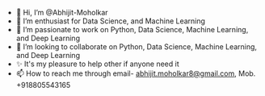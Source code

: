 - 👋 Hi, I’m @Abhijit-Moholkar
- 👀 I’m enthusiast for Data Science, and Machine Learning
- 🌱 I’m passionate to work on Python, Data Science, Machine Learning, and Deep Learning
- 💞️ I’m looking to collaborate on Python, Data Science, Machine Learning, and Deep Learning
- ✨ It's my pleasure to help other if anyone need it
- 📫 How to reach me through email- abhijit.moholkar8@gmail.com, Mob. +918805543165

<!---
Abhijit-Moholkar/Abhijit-Moholkar is a ✨ special ✨ repository because its `README.md` (this file) appears on your GitHub profile.
You can click the Preview link to take a look at your changes.
--->
